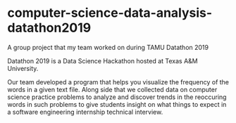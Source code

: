 # computer-science-data-analysis-datathon2019
A group project that my team worked on during TAMU Datathon 2019

Datathon 2019 is a Data Science Hackathon hosted at Texas A&M University.

Our team developed a program that helps you visualize the frequency of the words in a given text file.
Along side that we collected data on computer science practice problems to analyze and discover trends in the reoccuring words 
in such problems to give students insight on what things to expect in a software engineering internship technical interview.
